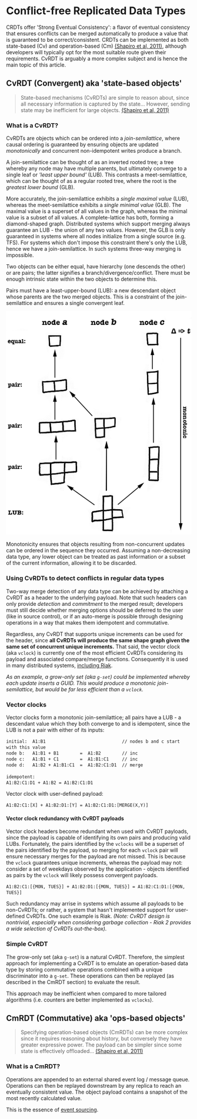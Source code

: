 Conflict-free Replicated Data Types
====

CRDTs offer 'Strong Eventual Consistency': a flavor of eventual consistency that ensures conflicts can be merged automatically to produce a value that is guaranteed to be correct/consistent. CRDTs can be implemented as both state-based (Cv) and operation-based (Cm) [(Shapiro et al, 2011)][shapiro], although developers will typically opt for the most suitable route given their requirements. CvRDT is arguably a more complex subject and is hence the main topic of this article.

## CvRDT (Convergent) aka 'state-based objects'

> State-based mechanisms (CvRDTs) are simple to reason about, since all necessary information is captured by the state... However, sending state may be inefficient for large objects. [(Shapiro et al, 2011)][shapiro]

### What is a CvRDT?

CvRDTs are objects which can be ordered into a *join-semilattice*, where causal ordering is guaranteed by ensuring objects are updated *monotonically* and concurrent non-idempotent writes produce a branch.

A join-semilattice can be thought of as an inverted rooted tree; a tree whereby any node may have multiple parents, but ultimately converge to a single leaf or *'least upper bound'* (LUB). This contrasts a meet-semilattice, which can be thought of as a regular rooted tree, where the root is the *greatest lower bound* (GLB).

More accurately, the join-semilattice exhibits a *single maximal value* (LUB), whereas the meet-semilattice exhibits a *single minimal value* (GLB). The maximal value is a superset of all values in the graph, whereas the minimal value is a subset of all values. A complete-lattice has both, forming a diamond-shaped graph. Distributed systems which support merging always guarantee an LUB - the union of any two values. However, the GLB is only guaranteed in systems where all nodes initialize from a single source (e.g. TFS). For systems which don't impose this constraint there's only the LUB, hence we have a join-semilattice. In such systems three-way merging is impossible.

Two objects can be either equal, have hierarchy (one descends the other) or are pairs; the latter signifies a branch/divergence/conflict. There must be enough intrinsic state within the two objects to determine this.

Pairs must have a least-upper-bound (LUB): a new descendant object whose parents are the two merged objects. This is a constraint of the join-semilattice and ensures a single convergent leaf.

![CvRDTs produce a monotonic join-semilattice][semilattice]

Monotonicity ensures that objects resulting from non-concurrent updates can be ordered in the sequence they occurred. Assuming a non-decreasing data type, any lower object can be treated as past information or a subset of the current information, allowing it to be discarded.

### Using CvRDTs to detect conflicts in regular data types

Two-way merge detection of any data type can be achieved by attaching a CvRDT as a header to the underlying payload. Note that such headers can only provide *detection* and *commitment* to the merged result; developers must still decide whether merging options should be deferred to the user (like in source control), or if an auto-merge is possible through designing operations in a way that makes them idempotent and commutative.

Regardless, any CvRDT that supports unique increments can be used for the header, since **all CvRDTs will produce the same shape graph given the same set of concurrent unique increments.** That said, the vector clock (aka `vclock`) is currently one of the most efficient CvRDTs considering its payload and associated compare/merge functions. Consequently it is used in many distributed systems, [including Riak][riak].

*As an example, a grow-only set (aka `g-set`) could be implemented whereby each update inserts a GUID. This would produce a monotonic join-semilattice, but would be far less efficient than a `vclock`.*

### Vector clocks

Vector clocks form a monotonic join-semilattice; all pairs have a LUB - a descendant value which they both converge to and is idempotent, since the LUB is not a pair with either of its inputs:

    initial:  A1:B1                             // nodes b and c start with this value
    node b:   A1:B1 + B1        =  A1:B2        // inc
    node c:   A1:B1 + C1        =  A1:B1:C1     // inc
    node d:   A1:B2 + A1:B1:C1  =  A1:B2:C1:D1  // merge
    
    idempotent:
    A1:B2:C1:D1 + A1:B2 = A1:B2:C1:D1

Vector clock with user-defined payload:

    A1:B2:C1:[X] + A1:B2:D1:[Y] = A1:B2:C1:D1:[MERGE(X,Y)]
    
#### Vector clock redundancy with CvRDT payloads

Vector clock headers become redundant when used with CvRDT payloads, since the payload is capable of identifying its own pairs and producing valid LUBs. Fortunately, the pairs identified by the `vclocks` will be a superset of the pairs identified by the payload, so merging for each `vclock` pair will ensure necessary merges for the payload are not missed. This is because the `vclock` guarantees unique increments, whereas the payload may not: consider a set of weekdays observed by the application - objects identified as pairs by the `vclock` will likely possess convergent payloads.

    A1:B2:C1:[{MON, TUES}] + A1:B2:D1:[{MON, TUES}] = A1:B2:C1:D1:[{MON, TUES}]

Such redundancy may arrise in systems which assume all payloads to be non-CvRDTs; or rather, a system that hasn't implemented support for user-defined CvRDTs. One such example is Riak. *(Note: CvRDT design is nontrivial, especially when considering garbage collection - Riak 2 provides a wide selection of CvRDTs out-the-box).*

### Simple CvRDT

The grow-only set (aka `g-set`) is a natural CvRDT. Therefore, the simplest approach for implementing a CvRDT is to emulate an operation-based data type by storing commutative operations combined with a unique discriminator into a `g-set`. These operations can then be replayed (as described in the CmRDT section) to evaluate the result.

This approach may be inefficient when compared to more tailored algorithms (i.e. counters are better implemented as `vclocks`).

## CmRDT (Commutative) aka 'ops-based objects'

> Specifying operation-based objects (CmRDTs) can be more complex since it requires reasoning about history, but conversely they have greater expressive power. The payload can be simpler since some state is effectively offloaded...  [(Shapiro et al, 2011)][shapiro]

### What is a CmRDT?

Operations are appended to an external shared event log / message queue. Operations can then be replayed downstream by any replica to reach an eventually consistent value. The object payload contains a snapshot of the most recently calculated value.

This is the essence of [event sourcing][eventsourcing].

[shapiro]: http://hal.upmc.fr/docs/00/55/55/88/PDF/techreport.pdf  "A comprehensive study of Convergent and Commutative Replicated Data Types, Shapiro et al (2011)"
[riak]: http://docs.basho.com/riak/latest/theory/concepts/Vector-Clocks/  "Vector Clocks in Riak"
[eventsourcing]: http://martinfowler.com/eaaDev/EventSourcing.html  "Event Sourcing by Martin Fowler"
[semilattice]: images/monotonic-join-semilattice.gif  "CvRDTs produce a monotonic join-semilattice"

